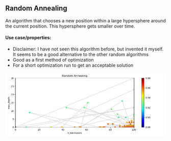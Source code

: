 ## Random Annealing

An algorithm that chooses a new position within a large hypersphere around the current position. This hypersphere gets smaller over time.

#### Use case/properties:
- Disclaimer: I have not seen this algorithm before, but invented it myself. It seems to be a good alternative to the other random algorithms
- Good as a first method of optimization
- For a short optimization run to get an acceptable solution

<p align="center">
<img src="./plots/search_path_Random Annealing.png" width="1000"/>
</p>
